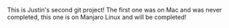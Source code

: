 This is Justin's second git project! 
The first one was on Mac and was never completed,
this one is on Manjaro Linux and will be completed!

